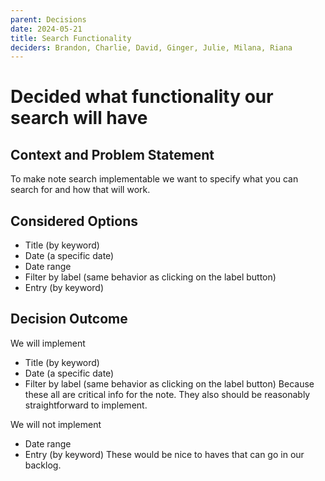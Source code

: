```yaml
---
parent: Decisions
date: 2024-05-21
title: Search Functionality
deciders: Brandon, Charlie, David, Ginger, Julie, Milana, Riana
---
```


# Decided what functionality our search will have

## Context and Problem Statement

To make note search implementable we want to specify what you can search for and how that will work.

## Considered Options

* Title (by keyword)
* Date (a specific date)
* Date range
* Filter by label (same behavior as clicking on the label button)
* Entry (by keyword)

## Decision Outcome

We will implement
* Title (by keyword) 
* Date (a specific date)
* Filter by label (same behavior as clicking on the label button)
Because these all are critical info for the note. They also should be reasonably straightforward to implement.

We will not implement
* Date range
* Entry (by keyword)
These would be nice to haves that can go in our backlog.
